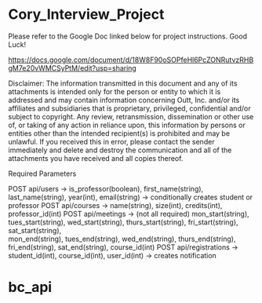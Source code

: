 # Cory_Interview_Project

Please refer to the Google Doc linked below for project instructions. Good Luck!

https://docs.google.com/document/d/18W8F90oSOPfeHl6PcZONRutvzRHBgM7e20vWMCSyPtM/edit?usp=sharing

Disclaimer: The information transmitted in this document and any of its attachments is intended only for the person or entity to which it is addressed and may contain information concerning Outt, Inc. and/or its affiliates and subsidiaries that is proprietary, privileged, confidential and/or subject to copyright. Any review, retransmission, dissemination or other use of, or taking of any action in reliance upon, this information by persons or entities other than the intended recipient(s) is prohibited and may be unlawful. If you received this in error, please contact the sender immediately and delete and destroy the communication and all of the attachments you have received and all copies thereof.

Required Parameters

POST api/users -> is_professor(boolean), first_name(string), last_name(string), year(int), email(string) -> conditionally creates student or professor
POST api/courses -> name(string), size(int), credits(int), professor_id(int)
POST api/meetings -> (not all required) mon_start(string), tues_start(string), wed_start(string), thurs_start(string), fri_start(string), sat_start(string),  
 mon_end(string), tues_end(string), wed_end(string), thurs_end(string), fri_end(string), sat_end(string), course_id(int)
POST api/registrations -> student_id(int), course_id(int), user_id(int) -> creates notification
# bc_api
